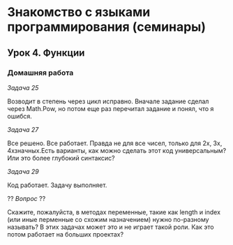# Знакомство с языками программирования (семинары)

## Урок 4. Функции

### Домашняя работа

*Задача 25*

Возводит в степень через цикл исправно. Вначале задание сделал через Math.Pow, но потом еще раз перечитал задание и понял, что я ошибся. 

*Задача 27* 

Все решено. Все работает. Правда не для все чисел, только для 2х, 3х, 4хзначных.Есть варианты, как можно сделать этот код универсальным? Или это более глубокий синтаксис?

*Задача 29*

Код работает. Задачу выполняет. 

?? *Вопрос* ??

Скажите, пожалуйста, в методах переменные, такие как length и index (или иные перменные со схожим назначением) нужно по-разному называть? В этих задачах может это и не играет такой роли. Как это потом работает на больших проектах? 
